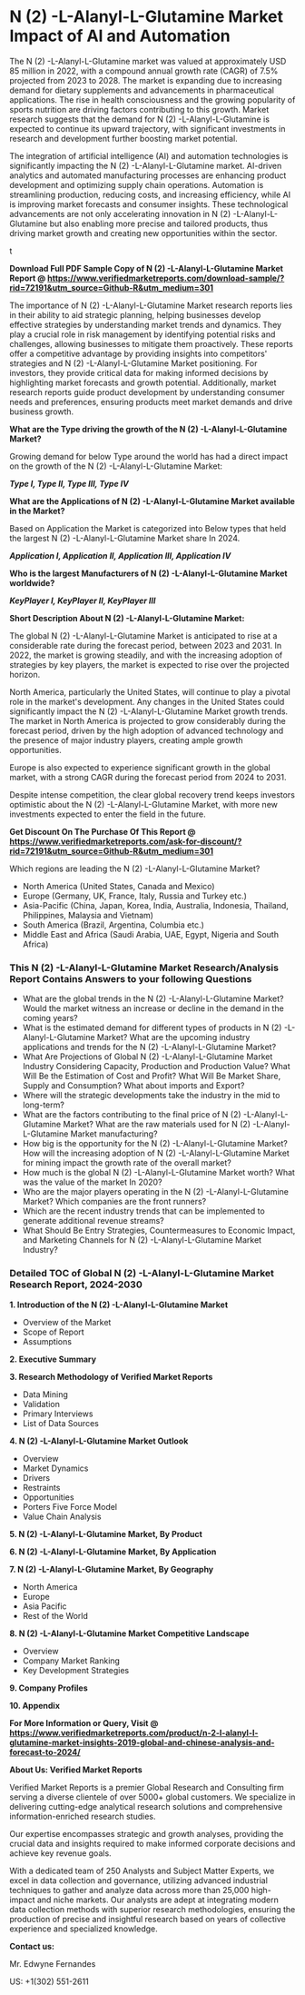 <meta name="title" content="Global N (2) -L-Alanyl-L-Glutamine Market Impact of AI and Automation"><meta name="description" content="The N (2) -L-Alanyl-L-Glutamine market was valued at approximately USD 85 million in 2022, with a compound annual growth rate (CAGR) of 7.5% projected from 2023 to 202"><meta name="title" content="N (2) -L-Alanyl-L-Glutamine Market Size, Share, Scope, Trends, Growth, Opportunities, Analysis, Forecast"><h1>N (2) -L-Alanyl-L-Glutamine Market Impact of AI and Automation</h1><p>The N (2) -L-Alanyl-L-Glutamine market was valued at approximately USD 85 million in 2022, with a compound annual growth rate (CAGR) of 7.5% projected from 2023 to 2028. The market is expanding due to increasing demand for dietary supplements and advancements in pharmaceutical applications. The rise in health consciousness and the growing popularity of sports nutrition are driving factors contributing to this growth. Market research suggests that the demand for N (2) -L-Alanyl-L-Glutamine is expected to continue its upward trajectory, with significant investments in research and development further boosting market potential.</p><p>The integration of artificial intelligence (AI) and automation technologies is significantly impacting the N (2) -L-Alanyl-L-Glutamine market. AI-driven analytics and automated manufacturing processes are enhancing product development and optimizing supply chain operations. Automation is streamlining production, reducing costs, and increasing efficiency, while AI is improving market forecasts and consumer insights. These technological advancements are not only accelerating innovation in N (2) -L-Alanyl-L-Glutamine but also enabling more precise and tailored products, thus driving market growth and creating new opportunities within the sector.</p>t</p><p id="" class=""><strong>Download Full PDF Sample Copy of N (2) -L-Alanyl-L-Glutamine Market Report @ <a href="https://www.verifiedmarketreports.com/download-sample/?rid=72191&utm_source=Github-R&utm_medium=301" target="_blank">https://www.verifiedmarketreports.com/download-sample/?rid=72191&utm_source=Github-R&utm_medium=301</a></strong></p><p>The importance of&nbsp;N (2) -L-Alanyl-L-Glutamine Market research reports lies in their ability to aid strategic planning, helping businesses develop effective strategies by understanding market trends and dynamics. They play a crucial role in risk management by identifying potential risks and challenges, allowing businesses to mitigate them proactively. These reports offer a competitive advantage by providing insights into competitors' strategies and N (2) -L-Alanyl-L-Glutamine Market positioning. For investors, they provide critical data for making informed decisions by highlighting market forecasts and growth potential. Additionally, market research reports guide product development by understanding consumer needs and preferences, ensuring products meet market demands and drive business growth.</p><p><strong>What are the&nbsp;Type driving the growth of the N (2) -L-Alanyl-L-Glutamine Market?</strong></p><p id="" class="">Growing demand for below Type around the world has had a direct impact on the growth of the N (2) -L-Alanyl-L-Glutamine Market:</p><em><strong>Type I, Type II, Type III, Type IV</strong></em></p><strong>What are the&nbsp;Applications&nbsp;of N (2) -L-Alanyl-L-Glutamine Market available in the Market?</strong></p><p id="" class="">Based on Application the Market is categorized into Below types that held the largest N (2) -L-Alanyl-L-Glutamine Market share In 2024.</p><em><strong>Application I, Application II, Application III, Application IV</strong></em></p><strong>Who is the largest Manufacturers of N (2) -L-Alanyl-L-Glutamine Market worldwide?</strong></p><p><em><strong>KeyPlayer I, KeyPlayer II, KeyPlayer III</strong></em></p><p id="" class=""><strong>Short Description About N (2) -L-Alanyl-L-Glutamine Market:</strong></p><p>The global N (2) -L-Alanyl-L-Glutamine Market is anticipated to rise at a considerable rate during the forecast period, between 2023 and 2031. In 2022, the market is growing steadily, and with the increasing adoption of strategies by key players, the market is expected to rise over the projected horizon.</p><p>North America, particularly the United States, will continue to play a pivotal role in the market's development. Any changes in the United States could significantly impact the N (2) -L-Alanyl-L-Glutamine Market growth trends. The market in North America is projected to grow considerably during the forecast period, driven by the high adoption of advanced technology and the presence of major industry players, creating ample growth opportunities.</p><p>Europe is also expected to experience significant growth in the global market, with a strong CAGR during the forecast period from 2024 to 2031.</p><p>Despite intense competition, the clear global recovery trend keeps investors optimistic about the N (2) -L-Alanyl-L-Glutamine Market, with more new investments expected to enter the field in the future.</p><p id="" class=""><strong>Get Discount On The Purchase Of This Report @ <a href="https://www.verifiedmarketreports.com/ask-for-discount/?rid=72191&utm_source=Github-R&utm_medium=301" target="_blank">https://www.verifiedmarketreports.com/ask-for-discount/?rid=72191&utm_source=Github-R&utm_medium=301</a></strong></p>Which regions are leading the N (2) -L-Alanyl-L-Glutamine Market?</p><ul><li>North America (United States, Canada and Mexico)</li><li>Europe (Germany, UK, France, Italy, Russia and Turkey etc.)</li><li>Asia-Pacific (China, Japan, Korea, India, Australia, Indonesia, Thailand, Philippines, Malaysia and Vietnam)</li><li>South America (Brazil, Argentina, Columbia etc.)</li><li>Middle East and Africa (Saudi Arabia, UAE, Egypt, Nigeria and South Africa)</li></ul><h3 id="" class="">This N (2) -L-Alanyl-L-Glutamine Market Research/Analysis Report Contains Answers to your following Questions</h3><ul><li>What are the global trends in the N (2) -L-Alanyl-L-Glutamine Market? Would the market witness an increase or decline in the demand in the coming years?</li><li>What is the estimated demand for different types of products in N (2) -L-Alanyl-L-Glutamine Market? What are the upcoming industry applications and trends for the N (2) -L-Alanyl-L-Glutamine Market?</li><li>What Are Projections of Global N (2) -L-Alanyl-L-Glutamine Market Industry Considering Capacity, Production and Production Value? What Will Be the Estimation of Cost and Profit? What Will Be Market Share, Supply and Consumption? What about imports and Export?</li><li>Where will the strategic developments take the industry in the mid to long-term?</li><li>What are the factors contributing to the final price of N (2) -L-Alanyl-L-Glutamine Market? What are the raw materials used for N (2) -L-Alanyl-L-Glutamine Market manufacturing?</li><li>How big is the opportunity for the N (2) -L-Alanyl-L-Glutamine Market? How will the increasing adoption of N (2) -L-Alanyl-L-Glutamine Market for mining impact the growth rate of the overall market?</li><li>How much is the global N (2) -L-Alanyl-L-Glutamine Market worth? What was the value of the market In 2020?</li><li>Who are the major players operating in the N (2) -L-Alanyl-L-Glutamine Market? Which companies are the front runners?</li><li>Which are the recent industry trends that can be implemented to generate additional revenue streams?</li><li>What Should Be Entry Strategies, Countermeasures to Economic Impact, and Marketing Channels for N (2) -L-Alanyl-L-Glutamine Market Industry?</li></ul><h3 id="" class="">Detailed TOC of Global N (2) -L-Alanyl-L-Glutamine Market Research Report, 2024-2030</h3><p id="" class=""><strong>1. Introduction of the N (2) -L-Alanyl-L-Glutamine Market</strong></p><ul><li>Overview of the Market</li><li>Scope of Report</li><li>Assumptions</li></ul><p id="" class=""><strong>2. Executive Summary</strong></p><p id="" class=""><strong>3. Research Methodology of Verified Market Reports</strong></p><ul><li>Data Mining</li><li>Validation</li><li>Primary Interviews</li><li>List of Data Sources</li></ul><p id="" class=""><strong>4. N (2) -L-Alanyl-L-Glutamine Market Outlook</strong></p><ul><li>Overview</li><li>Market Dynamics</li><li>Drivers</li><li>Restraints</li><li>Opportunities</li><li>Porters Five Force Model</li><li>Value Chain Analysis</li></ul><p id="" class=""><strong>5. N (2) -L-Alanyl-L-Glutamine Market, By Product</strong></p><p id="" class=""><strong>6. N (2) -L-Alanyl-L-Glutamine Market, By Application</strong></p><p id="" class=""><strong>7. N (2) -L-Alanyl-L-Glutamine Market, By Geography</strong></p><ul><li>North America</li><li>Europe</li><li>Asia Pacific</li><li>Rest of the World</li></ul><p id="" class=""><strong>8. N (2) -L-Alanyl-L-Glutamine Market Competitive Landscape</strong></p><ul><li>Overview</li><li>Company Market Ranking</li><li>Key Development Strategies</li></ul><p id="" class=""><strong>9. Company Profiles</strong></p><p id="" class=""><strong>10. Appendix</strong></p><p id="" class=""><strong>For More Information or Query, Visit @ <a href="https://www.verifiedmarketreports.com/product/n-2-l-alanyl-l-glutamine-market-insights-2019-global-and-chinese-analysis-and-forecast-to-2024/" target="_blank">https://www.verifiedmarketreports.com/product/n-2-l-alanyl-l-glutamine-market-insights-2019-global-and-chinese-analysis-and-forecast-to-2024/</a></strong></p><p id="" class=""><strong>About Us: Verified Market Reports</strong></p><p id="" class="">Verified Market Reports is a premier Global Research and Consulting firm serving a diverse clientele of over 5000+ global customers. We specialize in delivering cutting-edge analytical research solutions and comprehensive information-enriched research studies.</p><p id="" class="">Our expertise encompasses strategic and growth analyses, providing the crucial data and insights required to make informed corporate decisions and achieve key revenue goals.</p><p id="" class="">With a dedicated team of 250 Analysts and Subject Matter Experts, we excel in data collection and governance, utilizing advanced industrial techniques to gather and analyze data across more than 25,000 high-impact and niche markets. Our analysts are adept at integrating modern data collection methods with superior research methodologies, ensuring the production of precise and insightful research based on years of collective experience and specialized knowledge.</p><p id="" class=""><strong>Contact us:</strong></p><p id="" class="">Mr. Edwyne Fernandes</p><p id="" class="">US: +1(302) 551-2611</p>